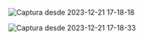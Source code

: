 ![Captura desde 2023-12-21 17-18-18](https://github.com/alejandroceo/libreria-biblioteca-personal/assets/101524105/8a951809-2506-4e05-ad49-bead8516ee4e)

![Captura desde 2023-12-21 17-18-33](https://github.com/alejandroceo/libreria-biblioteca-personal/assets/101524105/5668e7c0-b09d-41b3-b914-33baf992ed6c)

